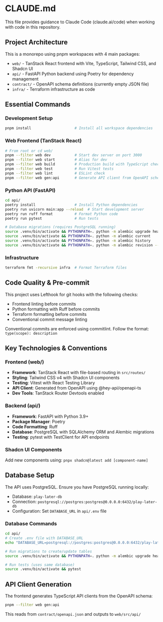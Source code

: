 # CLAUDE.md

This file provides guidance to Claude Code (claude.ai/code) when working with code in this repository.

## Project Architecture

This is a monorepo using pnpm workspaces with 4 main packages:
- `web/` - TanStack React frontend with Vite, TypeScript, Tailwind CSS, and Shadcn UI
- `api/` - FastAPI Python backend using Poetry for dependency management
- `contract/` - OpenAPI schema definitions (currently empty JSON file)
- `infra/` - Terraform infrastructure as code

## Essential Commands

### Development Setup
```bash
pnpm install                    # Install all workspace dependencies
```

### Web Frontend (TanStack React)
```bash
# From root or cd web/
pnpm --filter web dev           # Start dev server on port 3000
pnpm --filter web start         # Alias for dev
pnpm --filter web build         # Production build with TypeScript check
pnpm --filter web test          # Run Vitest tests
pnpm --filter web lint          # ESLint check
pnpm --filter web gen:api       # Generate API client from OpenAPI schema
```

### Python API (FastAPI)
```bash
cd api/
poetry install                  # Install Python dependencies
poetry run uvicorn main:app --reload  # Start development server
poetry run ruff format          # Format Python code
poetry run pytest               # Run tests

# Database migrations (requires PostgreSQL running)
source .venv/bin/activate && PYTHONPATH=. python -m alembic upgrade head  # Run migrations
source .venv/bin/activate && PYTHONPATH=. python -m alembic current       # Check current version
source .venv/bin/activate && PYTHONPATH=. python -m alembic history       # View migration history
source .venv/bin/activate && PYTHONPATH=. python -m alembic revision --autogenerate -m "description"  # Generate new migration
```

### Infrastructure
```bash
terraform fmt -recursive infra  # Format Terraform files
```

## Code Quality & Pre-commit

This project uses Lefthook for git hooks with the following checks:
- Frontend linting before commits
- Python formatting with Ruff before commits
- Terraform formatting before commits
- Conventional commit message linting

Conventional commits are enforced using commitlint. Follow the format: `type(scope): description`

## Key Technologies & Conventions

### Frontend (web/)
- **Framework**: TanStack React with file-based routing in `src/routes/`
- **Styling**: Tailwind CSS v4 with Shadcn UI components
- **Testing**: Vitest with React Testing Library
- **API Client**: Generated from OpenAPI using @hey-api/openapi-ts
- **Dev Tools**: TanStack Router Devtools enabled

### Backend (api/)
- **Framework**: FastAPI with Python 3.9+
- **Package Manager**: Poetry
- **Code Formatting**: Ruff
- **Database**: PostgreSQL with SQLAlchemy ORM and Alembic migrations
- **Testing**: pytest with TestClient for API endpoints

### Shadcn UI Components
Add new components using: `pnpx shadcn@latest add [component-name]`

## Database Setup

The API uses PostgreSQL. Ensure you have PostgreSQL running locally:
- Database: `play-later-db`
- Connection: `postgresql://postgres:postgres@0.0.0.0:6432/play-later-db`
- Configuration: Set `DATABASE_URL` in `api/.env` file

### Database Commands
```bash
cd api/
# Create .env file with DATABASE_URL
echo "DATABASE_URL=postgresql://postgres:postgres@0.0.0.0:6432/play-later-db" > .env

# Run migrations to create/update tables
source .venv/bin/activate && PYTHONPATH=. python -m alembic upgrade head

# Run tests (uses same database)
source .venv/bin/activate && pytest
```

## API Client Generation

The frontend generates TypeScript API clients from the OpenAPI schema:
```bash
pnpm --filter web gen:api
```
This reads from `contract/openapi.json` and outputs to `web/src/api/`